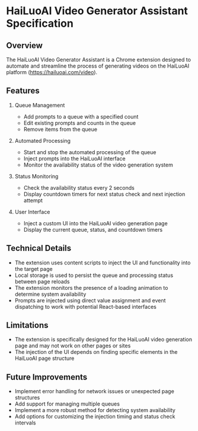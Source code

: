 # HaiLuoAI Video Generator Assistant Specification

## Overview
The HaiLuoAI Video Generator Assistant is a Chrome extension designed to automate and streamline the process of generating videos on the HaiLuoAI platform (https://hailuoai.com/video).

## Features
1. Queue Management
   - Add prompts to a queue with a specified count
   - Edit existing prompts and counts in the queue
   - Remove items from the queue

2. Automated Processing
   - Start and stop the automated processing of the queue
   - Inject prompts into the HaiLuoAI interface
   - Monitor the availability status of the video generation system

3. Status Monitoring
   - Check the availability status every 2 seconds
   - Display countdown timers for next status check and next injection attempt

4. User Interface
   - Inject a custom UI into the HaiLuoAI video generation page
   - Display the current queue, status, and countdown timers

## Technical Details
- The extension uses content scripts to inject the UI and functionality into the target page
- Local storage is used to persist the queue and processing status between page reloads
- The extension monitors the presence of a loading animation to determine system availability
- Prompts are injected using direct value assignment and event dispatching to work with potential React-based interfaces

## Limitations
- The extension is specifically designed for the HaiLuoAI video generation page and may not work on other pages or sites
- The injection of the UI depends on finding specific elements in the HaiLuoAI page structure

## Future Improvements
- Implement error handling for network issues or unexpected page structures
- Add support for managing multiple queues
- Implement a more robust method for detecting system availability
- Add options for customizing the injection timing and status check intervals